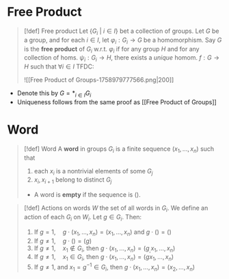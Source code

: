 # Free Product

>[!def] Free product
>Let $\{G_i \:|\: i \in I\}$ bet a collection of groups. Let $G$ be a group, and for each $i \in I$, let $\varphi_i: G_i \to G$ be a homomorphism.
>Say $G$ is the **free product** of $G_i$ w.r.t. $\varphi_i$ if for any group $H$ and for any collection of homs. $\psi_i:G_i \to H$, there exists a *unique* homom. $f:G \to H$ such that $\forall i \in I$  TFDC:
>
>![[Free Product of Groups-1758979777566.png|200]]

- Denote this by $G = \ast_{i \in I} G_i$
- Uniqueness follows from the same proof as [[Free Product of Groups]]


# Word

>[!def] Word
>A **word** in groups $G_i$ is a finite sequence $(x_1,...,x_n)$ such that
>1. each $x_i$ is a nontrivial elements of some $G_j$
>2. $x_i,x_{i+1}$ belong to distinct $G_j$
>- A word is **empty** if the sequence is $()$.

>[!def] Actions on words
>$W$ the set of all words in $G_i$. We define an action of each $G_i$ on $W_i$. Let $g \in G_i$. Then:
>1. If $g=1,\quad g\cdot(x_1,...,x_n)= (x_1,...,x_n)$ and $g\cdot() = ()$
>2. If $g\neq 1,\quad g\cdot () = (g)$
>3. If $g \neq 1, \quad x_1\not\in G_i,$ then $g\cdot(x_1,...,x_n) = (g_,x_1,...,x_n)$
>4. If $g \neq 1,\quad x_1 \in G_i$, then $g\cdot(x_1,...,x_n) = (gx_1,...,x_n)$
>5. If $g \neq 1$, and $x_1 = g^{-1} \in G_i$, then $g\cdot(x_1,...,x_n) = (x_2,...,x_n)$ 

